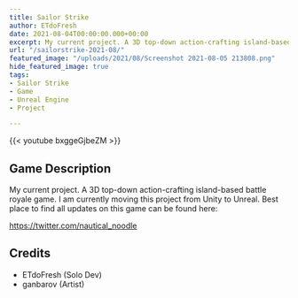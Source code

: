 ```yaml
---
title: Sailor Strike
author: ETdoFresh
date: 2021-08-04T00:00:00.000+00:00
excerpt: My current project. A 3D top-down action-crafting island-based battle royale game.
url: "/sailorstrike-2021-08/"
featured_image: "/uploads/2021/08/Screenshot 2021-08-05 213808.png"
hide_featured_image: true
tags:
- Sailor Strike
- Game
- Unreal Engine
- Project

---
```

{{< youtube bxggeGjbeZM >}}

## Game Description

My current project. A 3D top-down action-crafting island-based battle royale game. I am currently moving this project from Unity to Unreal. Best place to find all updates on this game can be found here:

https://twitter.com/nautical_noodle

## Credits

- ETdoFresh (Solo Dev)
- ganbarov (Artist)
